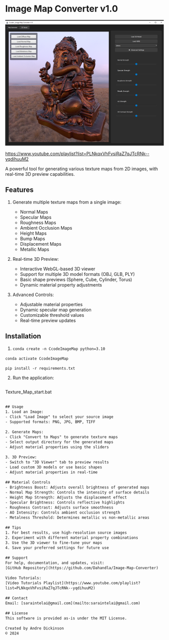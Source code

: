 # Image Map Converter v1.0


![image](https://github.com/Dahandla/Image-Map-Converter/blob/ef82f82da505ef16cf3c844ccd40007a8fe42d3c/resources/ScreenShot2.png)


https://www.youtube.com/playlist?list=PLNkqxVhFvsiRaZ7qJTcRNk--yqdihuuM2

A powerful tool for generating various texture maps from 2D images, with real-time 3D preview capabilities.

## Features
1. Generate multiple texture maps from a single image:
   - Normal Maps
   - Specular Maps
   - Roughness Maps
   - Ambient Occlusion Maps
   - Height Maps
   - Bump Maps
   - Displacement Maps
   - Metallic Maps

2. Real-time 3D Preview:
   - Interactive WebGL-based 3D viewer
   - Support for multiple 3D model formats (OBJ, GLB, PLY)
   - Basic shape previews (Sphere, Cube, Cylinder, Torus)
   - Dynamic material property adjustments

3. Advanced Controls:
   - Adjustable material properties
   - Dynamic specular map generation
   - Customizable threshold values
   - Real-time preview updates

## Installation
1. `conda create -n CcodeImageMap python=3.10`

`conda activate CcodeImageMap`

`pip install -r requirements.txt`
   
2. Run the application:
   ```
Texture_Map_start.bat
   ```

## Usage
1. Load an Image:
   - Click "Load Image" to select your source image
   - Supported formats: PNG, JPG, BMP, TIFF

2. Generate Maps:
   - Click "Convert to Maps" to generate texture maps
   - Select output directory for the generated maps
   - Adjust material properties using the sliders

3. 3D Preview:
   - Switch to "3D Viewer" tab to preview results
   - Load custom 3D models or use basic shapes
   - Adjust material properties in real-time

## Material Controls
- Brightness Boost: Adjusts overall brightness of generated maps
- Normal Map Strength: Controls the intensity of surface details
- Height Map Strength: Adjusts the displacement effect
- Specular Brightness: Controls reflective highlights
- Roughness Contrast: Adjusts surface smoothness
- AO Intensity: Controls ambient occlusion strength
- Metalness Threshold: Determines metallic vs non-metallic areas

## Tips
1. For best results, use high-resolution source images
2. Experiment with different material property combinations
3. Use the 3D viewer to fine-tune your maps
4. Save your preferred settings for future use

## Support
For help, documentation, and updates, visit:
[GitHub Repository](https://github.com/Dahandla/Image-Map-Converter) 

Video Tutorials:
[Video Tutorials Playlist](https://www.youtube.com/playlist?list=PLNkqxVhFvsiRaZ7qJTcRNk--yqdihuuM2)

## Contact
Email: [saraintelai@gmail.com](mailto:saraintelai@gmail.com)

## License
This software is provided as-is under the MIT License.

Created by Andre Dickinson
© 2024 
